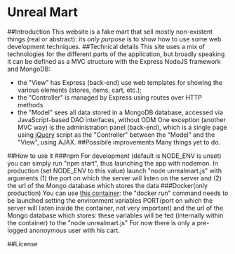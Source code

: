# Unreal Mart
##Introduction
This website is a fake mart that sell mostly non-existent things (real or abstract): its _only purpose_ is to show how to use some web development techniques.
##Technical details
This site uses a mix of technologies for the different parts of the application, but broadly speaking it can be defined as a MVC structure with the Express NodeJS framework and MongoDB:
* the "View" has Express (back-end) use web templates for showing the various elements (stores, items, cart, etc.);
* the "Controller" is managed by Express using routes over HTTP methods
* the "Model" sees  all data stored in a MongoDB database, accessed via JavaScript-based DAO interfaces, without ODM
One exception (another MVC way) is the administration panel (back-end), which is a single page using [jQuery](http://jquery.com/) script as the "Controller" between the "Model" and the "View", using AJAX.
##Possibile improvements
Many things yet to do.

##How to use it
###npm
For development (default is NODE_ENV is unset) you can simply run "npm start", thus launching the app with nodemon. In production (set NODE_ENV to this value) launch "node unrealmart.js" with arguments (1) the port on which the server will listen on the server and (2) the url of the Mongo database which stores the data 
###Docker(only production)
You can use [this container](https://cloud.docker.com/swarm/aerdna/repository/docker/aerdna/unrealmart/general): the "docker run" command needs to be launched setting the environment variables PORT(port on which the server will listen inside the container, not very important) and the url of the Mongo database which stores: these variables will be fed (internally within the container) to the "node unrealmart.js" 
For now there is only a pre-logged anonoymous user with his cart.

##License